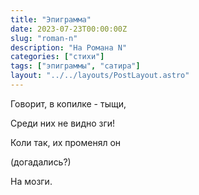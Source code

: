 ```yaml
---
title: "Эпиграмма"
date: 2023-07-23T00:00:00Z
slug: "roman-n"
description: "На Романа N"
categories: ["стихи"]
tags: ["эпиграммы", "сатира"]
layout: "../../layouts/PostLayout.astro"
---
```


Говорит, в копилке - тыщи,

Среди них не видно зги!

Коли так, их променял он

(догадались?)

На мозги.